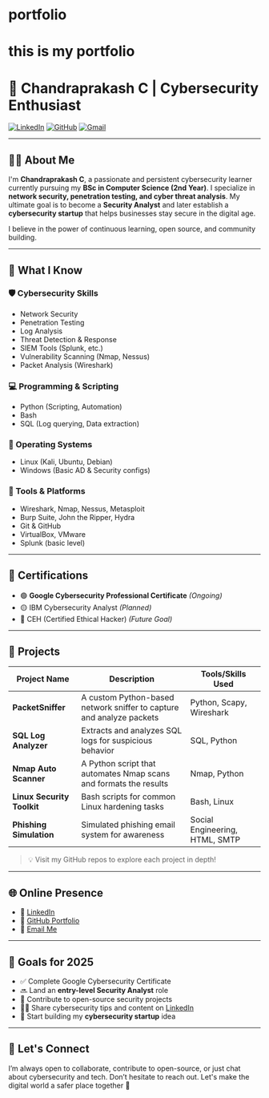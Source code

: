 
# portfolio
this is my portfolio
=======
# 🚀 Chandraprakash C | Cybersecurity Enthusiast

[![LinkedIn](https://img.shields.io/badge/LinkedIn-Connect-blue?logo=linkedin)](https://www.linkedin.com/in/chandraprakash87/)
[![GitHub](https://img.shields.io/badge/GitHub-Follow-black?logo=github)](https://github.com/chandruthehacker)
[![Gmail](https://img.shields.io/badge/Email-cyberchandru87@gmail.com-red?logo=gmail)](mailto:cyberchandru87@gmail.com)

---

## 👨‍💻 About Me

I'm **Chandraprakash C**, a passionate and persistent cybersecurity learner currently pursuing my **BSc in Computer Science (2nd Year)**. I specialize in **network security, penetration testing, and cyber threat analysis**. My ultimate goal is to become a **Security Analyst** and later establish a **cybersecurity startup** that helps businesses stay secure in the digital age.

I believe in the power of continuous learning, open source, and community building.

---

## 🧠 What I Know

### 🛡️ Cybersecurity Skills
- Network Security
- Penetration Testing
- Log Analysis
- Threat Detection & Response
- SIEM Tools (Splunk, etc.)
- Vulnerability Scanning (Nmap, Nessus)
- Packet Analysis (Wireshark)

### 💻 Programming & Scripting
- Python (Scripting, Automation)
- Bash
- SQL (Log querying, Data extraction)

### 🐧 Operating Systems
- Linux (Kali, Ubuntu, Debian)
- Windows (Basic AD & Security configs)

### 🧰 Tools & Platforms
- Wireshark, Nmap, Nessus, Metasploit
- Burp Suite, John the Ripper, Hydra
- Git & GitHub
- VirtualBox, VMware
- Splunk (basic level)

---

## 📜 Certifications

- 🟢 **Google Cybersecurity Professional Certificate** *(Ongoing)*
- 🟡 IBM Cybersecurity Analyst *(Planned)*
- 📘 CEH (Certified Ethical Hacker) *(Future Goal)*

---

## 🔭 Projects

| Project Name | Description | Tools/Skills Used |
|--------------|-------------|-------------------|
| **PacketSniffer** | A custom Python-based network sniffer to capture and analyze packets | Python, Scapy, Wireshark |
| **SQL Log Analyzer** | Extracts and analyzes SQL logs for suspicious behavior | SQL, Python |
| **Nmap Auto Scanner** | A Python script that automates Nmap scans and formats the results | Nmap, Python |
| **Linux Security Toolkit** | Bash scripts for common Linux hardening tasks | Bash, Linux |
| **Phishing Simulation** | Simulated phishing email system for awareness | Social Engineering, HTML, SMTP |

> 💡 Visit my GitHub repos to explore each project in depth!

---

## 🌐 Online Presence

- 💼 [LinkedIn](https://www.linkedin.com/in/chandraprakash87/)
- 📁 [GitHub Portfolio](https://github.com/chandruthehacker)
- 📨 [Email Me](mailto:cyberchandru87@gmail.com)

---

## 🎯 Goals for 2025

- ✅ Complete Google Cybersecurity Certificate
- 🔜 Land an **entry-level Security Analyst** role
- 🚀 Contribute to open-source security projects
- 🧑‍🏫 Share cybersecurity tips and content on [LinkedIn](https://www.linkedin.com/in/chandraprakash87/)
- 🏁 Start building my **cybersecurity startup** idea

---

## 📢 Let's Connect

I’m always open to collaborate, contribute to open-source, or just chat about cybersecurity and tech. Don’t hesitate to reach out. Let's make the digital world a safer place together 🔐



